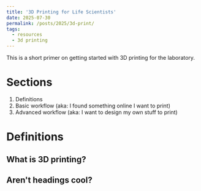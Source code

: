 ```yaml
---
title: '3D Printing for Life Scientists'
date: 2025-07-30
permalink: /posts/2025/3d-print/
tags:
  - resources
  - 3d printing
---
```

This is a short primer on getting started with 3D printing for the laboratory.

Sections
======
1. Definitions
2. Basic workflow (aka: I found something online I want to print)
3. Advanced workflow (aka: I want to design my own stuff to print)

Definitions
======
## What is 3D printing? 


Aren't headings cool?
------

